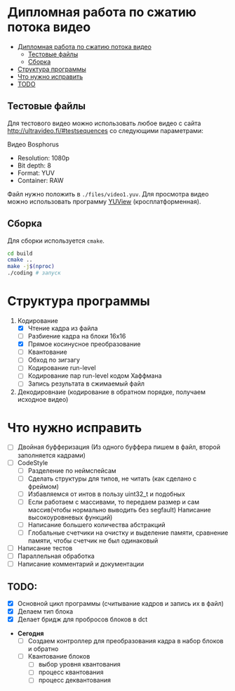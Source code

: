# Дипломная работа по сжатию потока видео

- [Дипломная работа по сжатию потока видео](#дипломная-работа-по-сжатию-потока-видео)
  - [Тестовые файлы](#тестовые-файлы)
  - [Сборка](#сборка)
- [Структура программы](#структура-программы)
- [Что нужно исправить](#что-нужно-исправить)
- [TODO](#todo)

## Тестовые файлы

Для тестового видео можно использовать любое видео с сайта
http://ultravideo.fi/#testsequences со следующими параметрами:

Видео Bosphorus
- Resolution: 1080p
- Bit depth: 8
- Format: YUV
- Container: RAW

Файл нужно положить в `./files/video1.yuv`. Для просмотра видео можно использовать программу
[YUView](https://github.com/IENT/YUView) (кросплатформенная).

## Сборка

Для сборки используется `cmake`.

```bash
cd build
cmake ..
make -j$(nproc)
./coding # запуск
```

# Структура программы
1. Кодирование
    - [x] Чтение кадра из файла
    - [ ] Разбиение кадра на блоки 16x16
    - [x] Прямое косинусное преобразование
    - [ ] Квантование
    - [ ] Обход по зигзагу
    - [ ] Кодирование run-level
    - [ ] Кодирование пар run-level кодом Хаффмана
    - [ ] Запись результата в сжимаемый файл
2. Декодировнаие (кодирование в обратном порядке, получаем исходное видео)


# Что нужно исправить
- [ ] Двойная буфферизация (Из одного буффера пишем в файл, второй заполняется кадрами)
- [ ] CodeStyle
    - [ ] Разделение по неймспейсам
    - [ ] Сделать структуры для типов, не читать (как сделано с фреймом)
    - [ ] Избавляемся от интов в пользу uint32_t и подобных
    - [ ] Если работаем с массивами, то передаем размер и сам массив(чтобы нормально выводить без segfault) Написание высокоуровневых функций)
    - [ ] Написание большего количества абстракций
    - [ ] Глобальные счетчики на очистку и выделение памяти, сравнение памяти, чтобы счетчик не был одинаковый
- [ ] Написание тестов
- [ ] Параллельная обработка
- [ ] Написание комментарий и документации

## TODO: 
- [x] Основной цикл программы (считывание кадров и запись их в файл) 
- [x] Делаем тип блока
- [x] Делает бридж для пробросов блоков в dct
- **Сегодня**
    - [ ] Создаем контроллер для преобразования кадра в набор блоков и обратно
    - [ ] Квантование блоков
        - [ ] выбор уровня квантования
        - [ ] процесс квантования
        - [ ] процесс деквантования
